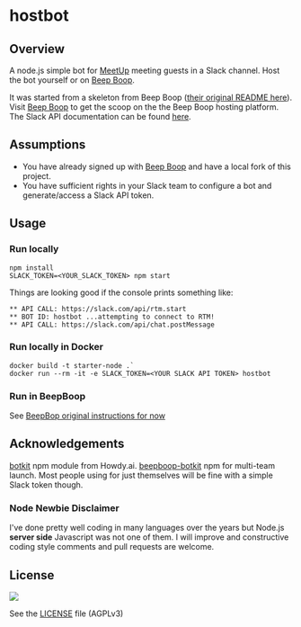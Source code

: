 # hostbot

## Overview
A node.js simple bot for [MeetUp](https://www.meetup.com/) meeting guests in a Slack channel. Host the bot yourself or on [Beep Boop](https://beepboophq.com).

It was started from a skeleton from Beep Boop ([their original README here](https://github.com/alecl/hostbot/blob/master/BeepBoop.md)). Visit [Beep Boop](https://beepboophq.com/docs/article/overview) to get the scoop on the the Beep Boop hosting platform. The Slack API documentation can be found [here](https://api.slack.com/).

## Assumptions
* You have already signed up with [Beep Boop](https://beepboophq.com) and have a local fork of this project.
* You have sufficient rights in your Slack team to configure a bot and generate/access a Slack API token.

## Usage

### Run locally
	npm install
	SLACK_TOKEN=<YOUR_SLACK_TOKEN> npm start

Things are looking good if the console prints something like:

    ** API CALL: https://slack.com/api/rtm.start
    ** BOT ID: hostbot ...attempting to connect to RTM!
    ** API CALL: https://slack.com/api/chat.postMessage

### Run locally in Docker
	docker build -t starter-node .`
	docker run --rm -it -e SLACK_TOKEN=<YOUR SLACK API TOKEN> hostbot

### Run in BeepBoop
See [BeepBop original instructions for now](https://github.com/alecl/hostbot/blob/master/BeepBoop.md)

## Acknowledgements

[botkit](https://github.com/howdyai/botkit) npm module from Howdy.ai.
[beepboop-botkit](https://github.com/BeepBoopHQ/beepboop-botkit) npm for multi-team launch. Most people using for just themselves will be fine with a simple Slack token though.

### Node Newbie Disclaimer
I've done pretty well coding in many languages over the years but Node.js **server side** Javascript was not one of them. I will improve and constructive coding style comments and pull requests are welcome.

## License

![](https://www.gnu.org/graphics/agplv3-155x51.png)

See the [LICENSE](LICENSE.md) file (AGPLv3)

